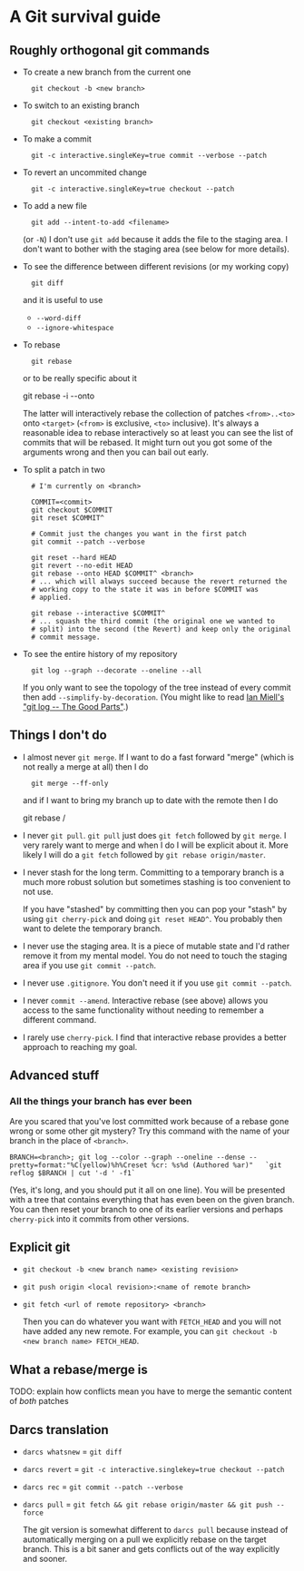 # A Git survival guide

## Roughly orthogonal git commands

* To create a new branch from the current one

        git checkout -b <new branch>

* To switch to an existing branch

        git checkout <existing branch>

* To make a commit

        git -c interactive.singleKey=true commit --verbose --patch

* To revert an uncommited change

        git -c interactive.singleKey=true checkout --patch

* To add a new file

        git add --intent-to-add <filename>

  (or `-N`) I don't use `git add` because it adds the file to the staging area.
  I don't want to bother with the staging area (see below for more
  details).

* To see the difference between different revisions (or my working
  copy)

        git diff

  and it is useful to use

  * `--word-diff`
  * `--ignore-whitespace`

* To rebase

        git rebase

  or to be really specific about it

    git rebase -i --onto <target> <from> <to>

  The latter will interactively rebase the collection of patches
  `<from>..<to>` onto `<target>` (`<from>` is exclusive, `<to>`
  inclusive).  It's always a reasonable idea to rebase interactively
  so at least you can see the list of commits that will be rebased.
  It might turn out you got some of the arguments wrong and then you
  can bail out early.

* To split a patch in two

        # I'm currently on <branch>
  
        COMMIT=<commit>
        git checkout $COMMIT
        git reset $COMMIT^

        # Commit just the changes you want in the first patch
        git commit --patch --verbose

        git reset --hard HEAD
        git revert --no-edit HEAD
        git rebase --onto HEAD $COMMIT^ <branch>
        # ... which will always succeed because the revert returned the
        # working copy to the state it was in before $COMMIT was
        # applied.

        git rebase --interactive $COMMIT^
        # ... squash the third commit (the original one we wanted to
        # split) into the second (the Revert) and keep only the original
        # commit message.

* To see the entire history of my repository

        git log --graph --decorate --oneline --all

  If you only want to see the topology of the tree instead of every
  commit then add `--simplify-by-decoration`.  (You might like to read
  [Ian Miell's "git log -- The Good
  Parts"](https://zwischenzugs.com/2018/03/26/git-log-the-good-parts/).)

## Things I don't do

* I almost never `git merge`.  If I want to do a fast forward "merge"
  (which is not really a merge at all) then I do

        git merge --ff-only

  and if I want to bring my branch up to date with the remote then I
  do

    git rebase <remote>/<branch>

* I never `git pull`.  `git pull` just does `git fetch` followed by
  `git merge`.  I very rarely want to merge and when I do I will be
  explicit about it.  More likely I will do a `git fetch` followed by
  `git rebase origin/master`.

* I never stash for the long term.  Committing to a temporary branch
  is a much more robust solution but sometimes stashing is too
  convenient to not use.

    If you have "stashed" by committing then you can pop your "stash"
    by using `git cherry-pick` and doing `git reset HEAD^`.  You
    probably then want to delete the temporary branch.

* I never use the staging area.  It is a piece of mutable state and
  I'd rather remove it from my mental model.  You do not need to touch
  the staging area if you use `git commit --patch`.

* I never use `.gitignore`.  You don't need it if you use `git commit
  --patch`.

* I never `commit --amend`.  Interactive rebase (see above) allows you
  access to the same functionality without needing to remember a
  different command.

* I rarely use `cherry-pick`. I find that interactive rebase provides
  a better approach to reaching my goal.

## Advanced stuff

### All the things your branch has ever been

Are you scared that you've lost committed work because of a rebase
gone wrong or some other git mystery?  Try this command with the name
of your branch in the place of `<branch>`.

```shell
BRANCH=<branch>; git log --color --graph --oneline --dense --pretty=format:"%C(yellow)%h%Creset %cr: %s%d (Authored %ar)"   `git reflog $BRANCH | cut '-d ' -f1`
```

(Yes, it's long, and you should put it all on one line).  You will be
presented with a tree that contains everything that has even been on
the given branch.  You can then reset your branch to one of its
earlier versions and perhaps `cherry-pick` into it commits from other
versions.

## Explicit git

* `git checkout -b <new branch name> <existing revision>`

* `git push origin <local revision>:<name of remote branch>`

* `git fetch <url of remote repository> <branch>`

    Then you can do whatever you want with `FETCH_HEAD` and you will
    not have added any new remote.  For example, you can `git checkout
    -b <new branch name> FETCH_HEAD`.

## What a rebase/merge is

TODO: explain how conflicts mean you have to merge the semantic
content of *both* patches

## Darcs translation

* `darcs whatsnew` = `git diff`

* `darcs revert` = `git -c interactive.singlekey=true checkout --patch`

* `darcs rec` = `git commit --patch --verbose`

* `darcs pull` = `git fetch && git rebase origin/master && git push
  --force`

    The git version is somewhat different to `darcs pull` because
    instead of automatically merging on a pull we explicitly rebase on
    the target branch.  This is a bit saner and gets conflicts out of
    the way explicitly and sooner.
